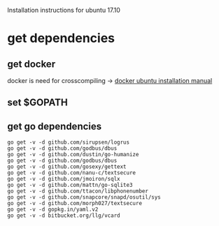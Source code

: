 Installation instructions for ubuntu 17.10

# get dependencies


## get docker
docker is need for crosscompiling ->
[docker ubuntu installation manual](https://docs.docker.com/engine/installation/linux/docker-ce/ubuntu/)


<!-- ## get go-qml dependencies
```
sudo add-apt-repository ppa:ubuntu-sdk-team/ppa
sudo apt-get update
sudo apt-get install qtdeclarative5-dev qtbase5-private-dev qtdeclarative5-private-dev libqt5opengl5-dev qtdeclarative5-qtquick2-plugin
sudo ln -s /usr/include/x86_64-linux-gnu/qt5/QtCore/5.9.1/QtCore /usr/include/
```


## get go lang

```
# This will give you the latest version of go
snap install --classic go 

```
-->

## set $GOPATH

## get go dependencies

```
go get -v -d github.com/sirupsen/logrus
go get -v -d github.com/godbus/dbus
go get -v -d github.com/dustin/go-humanize
go get -v -d github.com/godbus/dbus
go get -v -d github.com/gosexy/gettext
go get -v -d github.com/nanu-c/textsecure
go get -v -d github.com/jmoiron/sqlx
go get -v -d github.com/mattn/go-sqlite3
go get -v -d github.com/ttacon/libphonenumber
go get -v -d github.com/snapcore/snapd/osutil/sys
go get -v -d github.com/morph027/textsecure
go get -v -d gopkg.in/yaml.v2
go get -v -d bitbucket.org/llg/vcard
```

